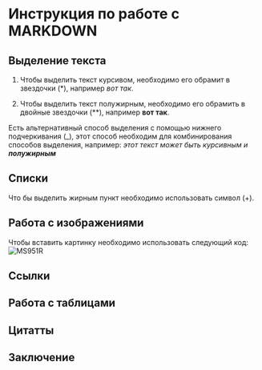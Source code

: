 # Инструкция по работе с MARKDOWN

## Выделение текста 

1) Чтобы выделить текст курсивом, необходимо его обрамит в звездочки (*), например *вот так*.

2) Чтобы выделить текст  полужирным, необходимо его обрамить в двойные звездочки (**), например **вот так**.

Есть альтернативный способ выделения с помощью нижнего подчеркивания (_), этот способ необходим для комбинирования способов выделения, например: _этот текст может быть курсивным и **полужирным**_

## Списки 

Что бы выделить жирным пункт необходимо использовать символ (+).

## Работа с изображениями 

Чтобы вставить картинку необходимо использовать следующий код: ![MS951R](MS951R.jpg) 

## Ссылки 

## Работа с таблицами 

## Цитатты 

## Заключение